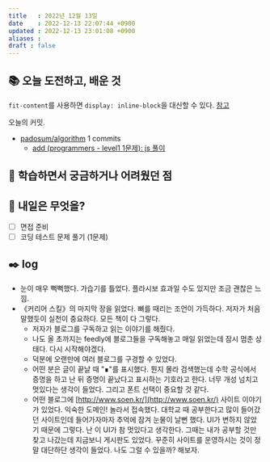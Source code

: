 ```yaml
---
title   : 2022년 12월 13일 
date    : 2022-12-13 22:07:44 +0900
updated : 2022-12-13 23:01:08 +0900
aliases : 
draft : false
---
```

## 📚 오늘 도전하고, 배운 것

`fit-content`를 사용하면 `display: inline-block`을 대신할 수 있다.
[참고](https://coliss.com/articles/build-websites/operation/css/fit-content-instead-of-the-inline-block-value.html)

<!-- commit -->
오늘의 커밋.
- [padosum/algorithm](https://github.com/padosum/algorithm) 1 commits
  - [add (programmers - level1 1문제): js 풀이](https://github.com/padosum/algorithm/commit/0d39df40e0b9694f63f990b962745a00d93c3917)
<!-- commitstop -->
## 🤔 학습하면서 궁금하거나 어려웠던 점

## 🌅 내일은 무엇을?
- [ ] 면접 준비
- [ ] 코딩 테스트 문제 풀기 (1문제)

## ✒️ log
- 눈이 매우 뻑뻑했다. 가습기를 틀었다. 플라시보 효과일 수도 있지만 조금 괜찮은 느낌.
- 《커리어 스킬》의 마지막 장을 읽었다. 뼈를 때리는 조언이 가득하다. 저자가 처음 말했듯이 실천이 중요하다. 모든 책이 다 그렇다.
  - 저자가 블로그를 구독하고 읽는 이야기를 해줬다. 
  - 나도 올 초까지는 feedly에 블로그들을 구독해놓고 매일 읽었는데 잠시 멈춘 상태다. 다시 시작해야겠다.
  - 덕분에 오랜만에 여러 블로그를 구경할 수 있었다. 
  - 어떤 분은 글이 끝날 때 "∎"를 표시했다. 뭔지 몰라 검색했는데 수학 공식에서 증명을 하고 난 뒤 증명이 끝났다고 표시하는 기호라고 한다. 너무 개성 넘치고 멋있다는 생각이 들었다. 그리고 폰트 선택이 중요할 것 같다.
  - 어떤 블로그에 [http://www.soen.kr/](http://www.soen.kr/) 사이트 이야기가 있었다. 익숙한 도메인! 놀라서 접속했다. 대학교 때 공부한다고 많이 들어갔던 사이트인데 들어가자마자 추억에 잠겨 눈물이 날뻔 했다. UI가 변하지 않았기 때문에 그렇다. 난 이 UI가 참 멋있다고 생각한다. 그때는 내가 공부할 것만 찾고 나갔는데 지금보니 게시판도 있었다. 꾸준히 사이트를 운영하시는 것이 정말 대단하단 생각이 들었다. 나도 그럴 수 있을까? 해보자.
